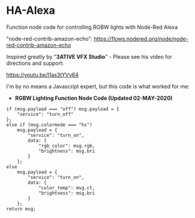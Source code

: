 # HA-Alexa
Function node code for controlling RGBW lights with Node-Red Alexa

"node-red-contrib-amazon-echo": https://flows.nodered.org/node/node-red-contrib-amazon-echo

Inspired greatly by "**3ATIVE VFX Studio**" - Please see his video for directions and support:

https://youtu.be/l1as3tYVy64

I'm by no means a Javascript expert, but this code is what worked for me:

- **RGBW Lighting Function Node Code (Updated 02-MAY-2020)**
```
if (msg.payload === "off") msg.payload = {
    "service": "turn_off"
};
else if (msg.colormode === "hs")
    msg.payload = {
        "service": "turn_on",
        data: {
            "rgb_color": msg.rgb,
            "brightness": msg.bri
        }
    };
else
    msg.payload = {
        "service": "turn_on",
        data: {
            "color_temp": msg.ct,
            "brightness": msg.bri
        }
    };
return msg;
